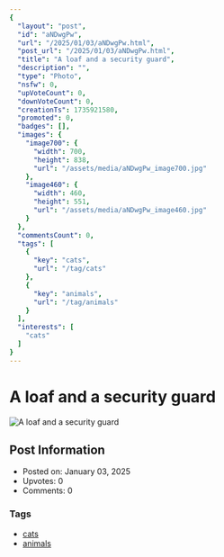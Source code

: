 ```yaml
---
{
  "layout": "post",
  "id": "aNDwgPw",
  "url": "/2025/01/03/aNDwgPw.html",
  "post_url": "/2025/01/03/aNDwgPw.html",
  "title": "A loaf and a security guard",
  "description": "",
  "type": "Photo",
  "nsfw": 0,
  "upVoteCount": 0,
  "downVoteCount": 0,
  "creationTs": 1735921580,
  "promoted": 0,
  "badges": [],
  "images": {
    "image700": {
      "width": 700,
      "height": 838,
      "url": "/assets/media/aNDwgPw_image700.jpg"
    },
    "image460": {
      "width": 460,
      "height": 551,
      "url": "/assets/media/aNDwgPw_image460.jpg"
    }
  },
  "commentsCount": 0,
  "tags": [
    {
      "key": "cats",
      "url": "/tag/cats"
    },
    {
      "key": "animals",
      "url": "/tag/animals"
    }
  ],
  "interests": [
    "cats"
  ]
}
---
```


# A loaf and a security guard

![A loaf and a security guard](/assets/media/aNDwgPw_image700.jpg)

## Post Information

- Posted on: January 03, 2025
- Upvotes: 0
- Comments: 0

### Tags

- [cats](/tag/cats)
- [animals](/tag/animals)
